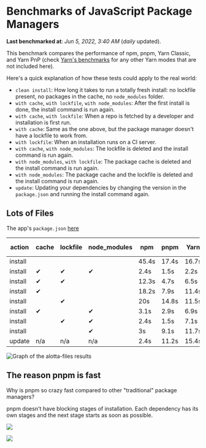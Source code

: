 # Benchmarks of JavaScript Package Managers

**Last benchmarked at**: _Jun 5, 2022, 3:40 AM_ (_daily_ updated).

This benchmark compares the performance of npm, pnpm, Yarn Classic, and Yarn PnP (check [Yarn's benchmarks](https://yarnpkg.com/benchmarks) for any other Yarn modes that are not included here).

Here's a quick explanation of how these tests could apply to the real world:

- `clean install`: How long it takes to run a totally fresh install: no lockfile present, no packages in the cache, no `node_modules` folder.
- `with cache`, `with lockfile`, `with node_modules`: After the first install is done, the install command is run again.
- `with cache`, `with lockfile`: When a repo is fetched by a developer and installation is first run.
- `with cache`: Same as the one above, but the package manager doesn't have a lockfile to work from.
- `with lockfile`: When an installation runs on a CI server.
- `with cache`, `with node_modules`: The lockfile is deleted and the install command is run again.
- `with node_modules`, `with lockfile`: The package cache is deleted and the install command is run again.
- `with node_modules`: The package cache and the lockfile is deleted and the install command is run again.
- `update`: Updating your dependencies by changing the version in the `package.json` and running the install command again.

## Lots of Files

The app's `package.json` [here](https://github.com/pnpm/pnpm.github.io/blob/main/benchmarks/fixtures/alotta-files/package.json)

| action  | cache | lockfile | node_modules| npm | pnpm | Yarn | Yarn PnP |
| ---     | ---   | ---      | ---         | --- | ---  | ---  | ---      |
| install |       |          |             | 45.4s | 17.4s | 16.7s | 24.4s |
| install | ✔     | ✔        | ✔           | 2.4s | 1.5s | 2.2s | n/a |
| install | ✔     | ✔        |             | 12.3s | 4.7s | 6.5s | 1.5s |
| install | ✔     |          |             | 18.2s | 7.9s | 11.4s | 6.1s |
| install |       | ✔        |             | 20s | 14.8s | 11.5s | 18.8s |
| install | ✔     |          | ✔           | 3.1s | 2.9s | 6.9s | n/a |
| install |       | ✔        | ✔           | 2.4s | 1.5s | 7.1s | n/a |
| install |       |          | ✔           | 3s | 9.1s | 11.7s | n/a |
| update  | n/a | n/a | n/a | 2.4s | 11.2s | 15.4s | 30.5s |

<img alt="Graph of the alotta-files results" src="/img/benchmarks/alotta-files.svg" />

## The reason pnpm is fast

Why is pnpm so crazy fast compared to other "traditional" package managers?

pnpm doesn't have blocking stages of installation. Each dependency has its own stages and the next stage starts as soon as possible.

![](/img/installation-stages-of-other-pms.png)

![](/img/installation-stages-of-pnpm.jpg)